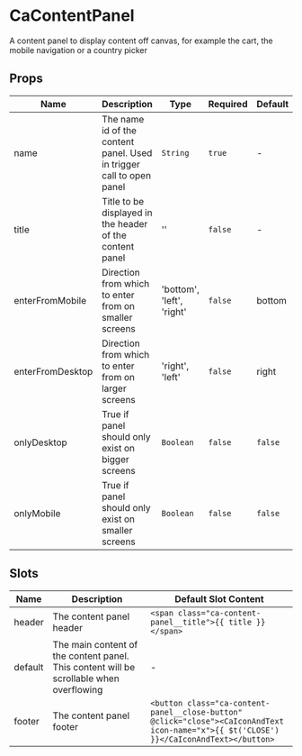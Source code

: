 # CaContentPanel

A content panel to display content off canvas, for example the cart, the mobile navigation or a country picker

## Props

<!-- @vuese:CaContentPanel:props:start -->
|Name|Description|Type|Required|Default|
|---|---|---|---|---|
|name|The name id of the content panel. Used in trigger call to open panel|`String`|`true`|-|
|title|Title to be displayed in the header of the content panel|''|`false`|-|
|enterFromMobile|Direction from which to enter from on smaller screens|'bottom', 'left', 'right'|`false`|bottom|
|enterFromDesktop|Direction from which to enter from on larger screens|'right', 'left'|`false`|right|
|onlyDesktop|True if panel should only exist on bigger screens|`Boolean`|`false`|`false`|
|onlyMobile|True if panel should only exist on smaller screens|`Boolean`|`false`|`false`|

<!-- @vuese:CaContentPanel:props:end -->


## Slots

<!-- @vuese:CaContentPanel:slots:start -->
|Name|Description|Default Slot Content|
|---|---|---|
|header|The content panel header|`<span class="ca-content-panel__title">{{ title }}</span>`|
|default|The main content of the content panel. This content will be scrollable when overflowing|-|
|footer|The content panel footer|`<button class="ca-content-panel__close-button" @click="close"><CaIconAndText icon-name="x">{{ $t('CLOSE') }}</CaIconAndText></button>`|

<!-- @vuese:CaContentPanel:slots:end -->


